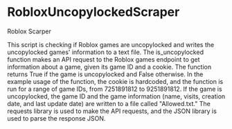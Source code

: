 # RobloxUncopylockedScraper
Roblox Scarper

This script is checking if Roblox games are uncopylocked and writes the uncopylocked games' information to a text file. The is_uncopylocked function makes an API request to the Roblox games endpoint to get information about a game, given its game ID and a cookie. The function returns True if the game is uncopylocked and False otherwise. In the example usage of the function, the cookie is hardcoded, and the function is run for a range of game IDs, from 7251891812 to 9251891812. If the game is uncopylocked, the game ID and the game information (name, visits, creation date, and last update date) are written to a file called "Allowed.txt." The requests library is used to make the API requests, and the JSON library is used to parse the response JSON.
